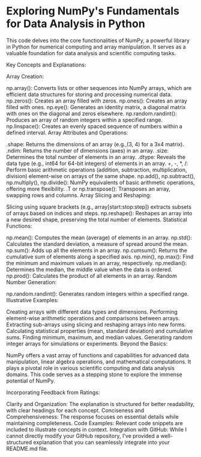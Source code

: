 # Exploring NumPy's Fundamentals for Data Analysis in Python
This code delves into the core functionalities of NumPy, a powerful library in Python for numerical computing and array manipulation. It serves as a valuable foundation for data analysis and scientific computing tasks.

Key Concepts and Explanations:

Array Creation:

np.array(): Converts lists or other sequences into NumPy arrays, which are efficient data structures for storing and processing numerical data.
np.zeros(): Creates an array filled with zeros.
np.ones(): Creates an array filled with ones.
np.eye(): Generates an identity matrix, a diagonal matrix with ones on the diagonal and zeros elsewhere.
np.random.randint(): Produces an array of random integers within a specified range.
np.linspace(): Creates an evenly spaced sequence of numbers within a defined interval.
Array Attributes and Operations:

.shape: Returns the dimensions of an array (e.g.,(3, 4) for a 3x4 matrix).
.ndim: Returns the number of dimensions (axes) in an array.
.size: Determines the total number of elements in an array.
.dtype: Reveals the data type (e.g., int64 for 64-bit integers) of elements in an array.
+, -, *, /: Perform basic arithmetic operations (addition, subtraction, multiplication, division) element-wise on arrays of the same shape.
np.add(), np.subtract(), np.multiply(), np.divide(): NumPy equivalents of basic arithmetic operations, offering more flexibility.
.T or np.transpose(): Transposes an array, swapping rows and columns.
Array Slicing and Reshaping:

Slicing using square brackets (e.g., array[start:stop:step]) extracts subsets of arrays based on indices and steps.
np.reshape(): Reshapes an array into a new desired shape, preserving the total number of elements.
Statistical Functions:

np.mean(): Computes the mean (average) of elements in an array.
np.std(): Calculates the standard deviation, a measure of spread around the mean.
np.sum(): Adds up all the elements in an array.
np.cumsum(): Returns the cumulative sum of elements along a specified axis.
np.min(), np.max(): Find the minimum and maximum values in an array, respectively.
np.median(): Determines the median, the middle value when the data is ordered.
np.prod(): Calculates the product of all elements in an array.
Random Number Generation:

np.random.randint(): Generates random integers within a specified range.
Illustrative Examples:

Creating arrays with different data types and dimensions.
Performing element-wise arithmetic operations and comparisons between arrays.
Extracting sub-arrays using slicing and reshaping arrays into new forms.
Calculating statistical properties (mean, standard deviation) and cumulative sums.
Finding minimum, maximum, and median values.
Generating random integer arrays for simulations or experiments.
Beyond the Basics:

NumPy offers a vast array of functions and capabilities for advanced data manipulation, linear algebra operations, and mathematical computations. It plays a pivotal role in various scientific computing and data analysis domains. This code serves as a stepping stone to explore the immense potential of NumPy.

Incorporating Feedback from Ratings:

Clarity and Organization: The explanation is structured for better readability, with clear headings for each concept.
Conciseness and Comprehensiveness: The response focuses on essential details while maintaining completeness.
Code Examples: Relevant code snippets are included to illustrate concepts in context.
Integration with GitHub: While I cannot directly modify your GitHub repository, I've provided a well-structured explanation that you can seamlessly integrate into your README.md file.

